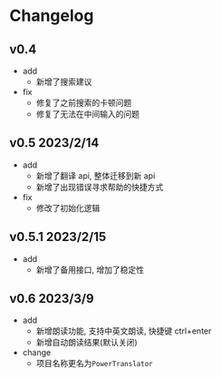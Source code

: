 # Changelog

## v0.4

- add
  - 新增了搜索建议
- fix
  - 修复了之前搜索的卡顿问题
  - 修复了无法在中间输入的问题

## v0.5 2023/2/14

- add
  - 新增了翻译 api, 整体迁移到新 api
  - 新增了出现错误寻求帮助的快捷方式
- fix
  - 修改了初始化逻辑

## v0.5.1 2023/2/15

- add
  - 新增了备用接口, 增加了稳定性

## v0.6 2023/3/9

- add
  - 新增朗读功能, 支持中英文朗读, 快捷键 ctrl+enter
  - 新增自动朗读结果(默认关闭)
- change
  - 项目名称更名为`PowerTranslator`
